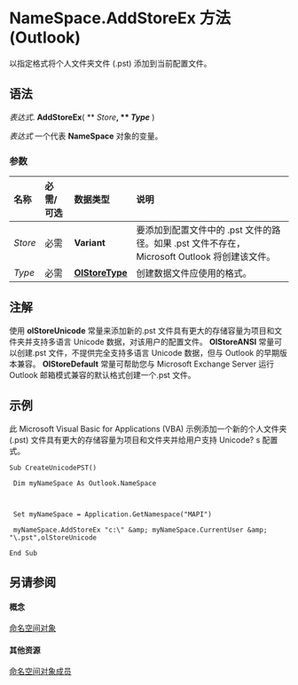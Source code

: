 
# NameSpace.AddStoreEx 方法 (Outlook)

以指定格式将个人文件夹文件 (.pst) 添加到当前配置文件。


## 语法

 _表达式_. **AddStoreEx**( ** _Store_**, ** _Type_** )

 _表达式_ 一个代表 **NameSpace** 对象的变量。


### 参数



|**名称**|**必需/可选**|**数据类型**|**说明**|
|:-----|:-----|:-----|:-----|
| _Store_|必需|**Variant**|要添加到配置文件中的 .pst 文件的路径。如果 .pst 文件不存在，Microsoft Outlook 将创建该文件。|
| _Type_|必需|**[OlStoreType](a23d132f-32ae-5b4d-5d9e-aa09411f4be0.md)**|创建数据文件应使用的格式。|

## 注解

使用 **olStoreUnicode** 常量来添加新的.pst 文件具有更大的存储容量为项目和文件夹并支持多语言 Unicode 数据，对该用户的配置文件。 **OlStoreANSI** 常量可以创建.pst 文件，不提供完全支持多语言 Unicode 数据，但与 Outlook 的早期版本兼容。 **OlStoreDefault** 常量可帮助您与 Microsoft Exchange Server 运行 Outlook 邮箱模式兼容的默认格式创建一个.pst 文件。


## 示例

此 Microsoft Visual Basic for Applications (VBA) 示例添加一个新的个人文件夹 (.pst) 文件具有更大的存储容量为项目和文件夹并给用户支持 Unicode? s 配置式。


```
Sub CreateUnicodePST() 
 
 Dim myNameSpace As Outlook.NameSpace 
 
 
 
 Set myNameSpace = Application.GetNamespace("MAPI") 
 
 myNameSpace.AddStoreEx "c:\" &amp; myNameSpace.CurrentUser &amp; "\.pst",olStoreUnicode 
 
End Sub
```


## 另请参阅


#### 概念


[命名空间对象](f0dcaa19-07f5-5d42-a3bf-2e42b7885644.md)
#### 其他资源


[命名空间对象成员](d7a978a3-a2c8-6195-c5f8-af8773500456.md)